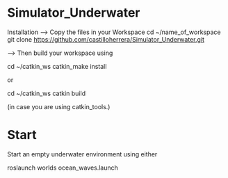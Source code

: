 # Simulator_Underwater

Installation 
--> Copy the files in your Workspace 
cd ~/name_of_workspace
git clone https://github.com/castilloherrera/Simulator_Underwater.git

--> Then build your workspace using

cd ~/catkin_ws
catkin_make install

or

cd ~/catkin_ws
catkin build

(in case you are using catkin_tools.)


# Start

Start an empty underwater environment using either

roslaunch worlds ocean_waves.launch
